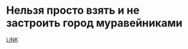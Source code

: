 # Нельзя просто взять и не застроить город муравейниками



[LINK](https://varlamov.ru/3313331.html)